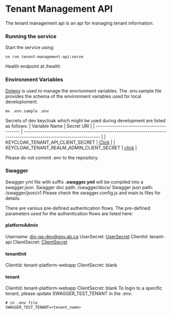 # Tenant Management API

The tenant management api is an api for managing tenant information.

### Running the service
Start the service using:
```
nx run tenant-management-api:serve
```
Health endpoint at /health

### Environment Variables
[Dotenv](https://www.npmjs.com/package/dotenv) is used to manage the envrionment variables. The .env.sample file provides the schema of the environment variables used for local developloment.
```
mv .env.sample .env
```

Secrets of dev keycloak which might be used during development are listed as follows:
| Variable Name                             | Secret URI                                                                                                          |
| ----------------------------------------- | ------------------------------------------------------------------------------------------------------------------- |
| KEYCLOAK_TENANT_API_CLIENT_SECRET         | [Click](https://console.os99.gov.ab.ca:8443/console/project/core-services-dev/browse/secrets/tenant-management-api) |
| KEYCLOAK_TENANT_REALM_ADMIN_CLIENT_SECRET | [click](https://console.os99.gov.ab.ca:8443/console/project/core-services-dev/browse/secrets/tenant-management-api) |

Please do not commit .env to the repository.

### Swagger
Swagger yml file with suffix **.swagger.yml** will be compiled into a swagger.json.
Swagger doc path: /swagger/docs/
Swagger json path: /swagger/json/v1
Please check the swagger.config.js and main.ts files for details.


There are various pre-defined authentication flows. The pre-defined parameters used for the authentication flows are listed here:
#### platformAdmin
Username: dio-qa-dev@gov.ab.ca
UserSecret: [UserSecret](https://console.os99.gov.ab.ca:8443/console/project/core-services-dev/browse/secrets/tenant-web-app-qa-user)
ClientId: tenant-api
ClientSecret: [ClientSecret](https://access-dev.os99.gov.ab.ca/auth/admin/master/console/#/realms/core/clients/ef519581-51cb-4d3b-baba-d42bb41ec90c/credentials)

#### tenantInit
ClientId: tenant-platform-webapp
ClientSecret: blank

#### tenant
ClientId: tenant-platform-webapp
ClientSecret: blank
To login to a specific tenant, please update SWAGGER_TEST_TENANT in the .env:
```
# in .env file
SWAGGER_TEST_TENANT=<tenant_name>
```